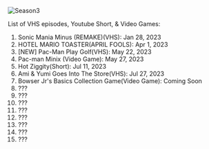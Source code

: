 ![Season3](https://github.com/thestickmanpixel/Season_3/assets/95284026/6344c89e-41aa-46ae-94f9-67700878c8e9)


List of VHS episodes, Youtube Short, & Video Games:

1. Sonic Mania Minus (REMAKE)(VHS): Jan 28, 2023
2. HOTEL MARIO TOASTER(APRIL FOOLS): Apr 1, 2023
3. [NEW] Pac-Man Play Golf(VHS): May 22, 2023
4. Pac-man Minix (Video Game): May 27, 2023
5. Hot Ziggity(Short): Jul 11, 2023
6. Ami & Yumi Goes Into The Store(VHS): Jul 27, 2023
7. Bowser Jr's Basics Collection Game(Video Game): Coming Soon
8. ???
9. ???
10. ???
11. ???
12. ???
13. ???
14. ???
15. ???
